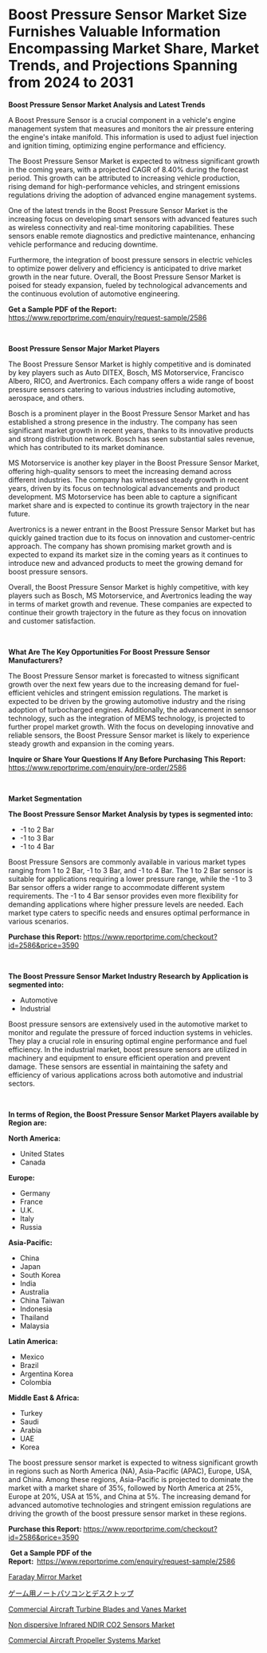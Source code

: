 <p><h1>Boost Pressure Sensor Market Size Furnishes Valuable Information Encompassing Market Share, Market Trends, and Projections Spanning from 2024 to 2031</h1></p><p><strong>Boost Pressure Sensor Market Analysis and Latest Trends</strong></p>
<p><p>A Boost Pressure Sensor is a crucial component in a vehicle's engine management system that measures and monitors the air pressure entering the engine's intake manifold. This information is used to adjust fuel injection and ignition timing, optimizing engine performance and efficiency.</p><p>The Boost Pressure Sensor Market is expected to witness significant growth in the coming years, with a projected CAGR of 8.40% during the forecast period. This growth can be attributed to increasing vehicle production, rising demand for high-performance vehicles, and stringent emissions regulations driving the adoption of advanced engine management systems.</p><p>One of the latest trends in the Boost Pressure Sensor Market is the increasing focus on developing smart sensors with advanced features such as wireless connectivity and real-time monitoring capabilities. These sensors enable remote diagnostics and predictive maintenance, enhancing vehicle performance and reducing downtime.</p><p>Furthermore, the integration of boost pressure sensors in electric vehicles to optimize power delivery and efficiency is anticipated to drive market growth in the near future. Overall, the Boost Pressure Sensor Market is poised for steady expansion, fueled by technological advancements and the continuous evolution of automotive engineering.</p></p>
<p><strong>Get a Sample PDF of the Report:&nbsp;</strong> <a href="https://www.reportprime.com/enquiry/request-sample/2586">https://www.reportprime.com/enquiry/request-sample/2586</a></p>
<p>&nbsp;</p>
<p><strong>Boost Pressure Sensor Major Market Players</strong></p>
<p><p>The Boost Pressure Sensor Market is highly competitive and is dominated by key players such as Auto DITEX, Bosch, MS Motorservice, Francisco Albero, RICO, and Avertronics. Each company offers a wide range of boost pressure sensors catering to various industries including automotive, aerospace, and others.</p><p>Bosch is a prominent player in the Boost Pressure Sensor Market and has established a strong presence in the industry. The company has seen significant market growth in recent years, thanks to its innovative products and strong distribution network. Bosch has seen substantial sales revenue, which has contributed to its market dominance.</p><p>MS Motorservice is another key player in the Boost Pressure Sensor Market, offering high-quality sensors to meet the increasing demand across different industries. The company has witnessed steady growth in recent years, driven by its focus on technological advancements and product development. MS Motorservice has been able to capture a significant market share and is expected to continue its growth trajectory in the near future.</p><p>Avertronics is a newer entrant in the Boost Pressure Sensor Market but has quickly gained traction due to its focus on innovation and customer-centric approach. The company has shown promising market growth and is expected to expand its market size in the coming years as it continues to introduce new and advanced products to meet the growing demand for boost pressure sensors.</p><p>Overall, the Boost Pressure Sensor Market is highly competitive, with key players such as Bosch, MS Motorservice, and Avertronics leading the way in terms of market growth and revenue. These companies are expected to continue their growth trajectory in the future as they focus on innovation and customer satisfaction.</p></p>
<p>&nbsp;</p>
<p><strong>What Are The Key Opportunities For Boost Pressure Sensor Manufacturers?</strong></p>
<p><p>The Boost Pressure Sensor market is forecasted to witness significant growth over the next few years due to the increasing demand for fuel-efficient vehicles and stringent emission regulations. The market is expected to be driven by the growing automotive industry and the rising adoption of turbocharged engines. Additionally, the advancement in sensor technology, such as the integration of MEMS technology, is projected to further propel market growth. With the focus on developing innovative and reliable sensors, the Boost Pressure Sensor market is likely to experience steady growth and expansion in the coming years.</p></p>
<p><strong>Inquire or Share Your Questions If Any Before Purchasing This Report:</strong> <a href="https://www.reportprime.com/enquiry/pre-order/2586">https://www.reportprime.com/enquiry/pre-order/2586</a></p>
<p>&nbsp;</p>
<p><strong>Market Segmentation</strong></p>
<p><strong>The Boost Pressure Sensor Market Analysis by types is segmented into:</strong></p>
<p><ul><li>-1 to 2 Bar</li><li>-1 to 3 Bar</li><li>-1 to 4 Bar</li></ul></p>
<p><p>Boost Pressure Sensors are commonly available in various market types ranging from 1 to 2 Bar, -1 to 3 Bar, and -1 to 4 Bar. The 1 to 2 Bar sensor is suitable for applications requiring a lower pressure range, while the -1 to 3 Bar sensor offers a wider range to accommodate different system requirements. The -1 to 4 Bar sensor provides even more flexibility for demanding applications where higher pressure levels are needed. Each market type caters to specific needs and ensures optimal performance in various scenarios.</p></p>
<p><strong>Purchase this Report:&nbsp;</strong><a href="https://www.reportprime.com/checkout?id=2586&price=3590">https://www.reportprime.com/checkout?id=2586&price=3590</a></p>
<p>&nbsp;</p>
<p><strong>The Boost Pressure Sensor Market Industry Research by Application is segmented into:</strong></p>
<p><ul><li>Automotive</li><li>Industrial</li></ul></p>
<p><p>Boost pressure sensors are extensively used in the automotive market to monitor and regulate the pressure of forced induction systems in vehicles. They play a crucial role in ensuring optimal engine performance and fuel efficiency. In the industrial market, boost pressure sensors are utilized in machinery and equipment to ensure efficient operation and prevent damage. These sensors are essential in maintaining the safety and efficiency of various applications across both automotive and industrial sectors.</p></p>
<p>&nbsp;</p>
<p><strong>In terms of Region, the Boost Pressure Sensor Market Players available by Region are:</strong></p>
<p>
    <p> <strong> North America: </strong>
        <ul>
            <li>United States</li>
            <li>Canada</li>
        </ul>
        </p> 
    <p> <strong> Europe: </strong>
        <ul>
            <li>Germany</li>
            <li>France</li>
            <li>U.K.</li>
            <li>Italy</li>
            <li>Russia</li>
        </ul>
        </p> 
    <p> <strong> Asia-Pacific: </strong>
        <ul>
            <li>China</li>
            <li>Japan</li>
            <li>South Korea</li>
            <li>India</li>
            <li>Australia</li>
            <li>China Taiwan</li>
            <li>Indonesia</li>
            <li>Thailand</li>
            <li>Malaysia</li>
        </ul>
        </p> 
    <p> <strong> Latin America: </strong>
        <ul>
            <li>Mexico</li>
            <li>Brazil</li>
            <li>Argentina Korea</li>
            <li>Colombia</li>
        </ul>
        </p> 
    <p> <strong> Middle East & Africa: </strong>
        <ul>
            <li>Turkey</li>
            <li>Saudi</li>
            <li>Arabia</li>
            <li>UAE</li>
            <li>Korea</li>
        </ul>
    </p>
    </p>
<p><p>The boost pressure sensor market is expected to witness significant growth in regions such as North America (NA), Asia-Pacific (APAC), Europe, USA, and China. Among these regions, Asia-Pacific is projected to dominate the market with a market share of 35%, followed by North America at 25%, Europe at 20%, USA at 15%, and China at 5%. The increasing demand for advanced automotive technologies and stringent emission regulations are driving the growth of the boost pressure sensor market in these regions.</p></p>
<p><strong>Purchase this Report: </strong><a href="https://www.reportprime.com/checkout?id=2586&price=3590">https://www.reportprime.com/checkout?id=2586&price=3590</a></p>
<p>&nbsp;<strong>Get a Sample PDF of the Report:&nbsp;&nbsp;</strong><a href="https://www.reportprime.com/enquiry/request-sample/2586">https://www.reportprime.com/enquiry/request-sample/2586</a></p>
<p><strong></strong></p>
<p><p><a href="https://github.com/sonuprakash1/Market-Research-Report-List-2/blob/main/faraday-mirror-market.md">Faraday Mirror Market</a></p><p><a href="https://github.com/adcxff01450218/Market-Research-Report-List-1/blob/main/643816211814.md">ゲーム用ノートパソコンとデスクトップ</a></p><p><a href="https://issuu.com/reportprime-2/docs/commercial-aircraft-turbine-blades-and-vanes-marke">Commercial Aircraft Turbine Blades and Vanes Market</a></p><p><a href="https://medium.com/@emily.sutherland4534/non-dispersive-infrared-ndir-co2-sensors-market-competitive-analysis-market-trends-and-forecast-d7af84e2dc1c">Non dispersive Infrared NDIR CO2 Sensors Market</a></p><p><a href="https://issuu.com/reportprime-2/docs/commercial-aircraft-propeller-systems-market-size-">Commercial Aircraft Propeller Systems Market</a></p></p>